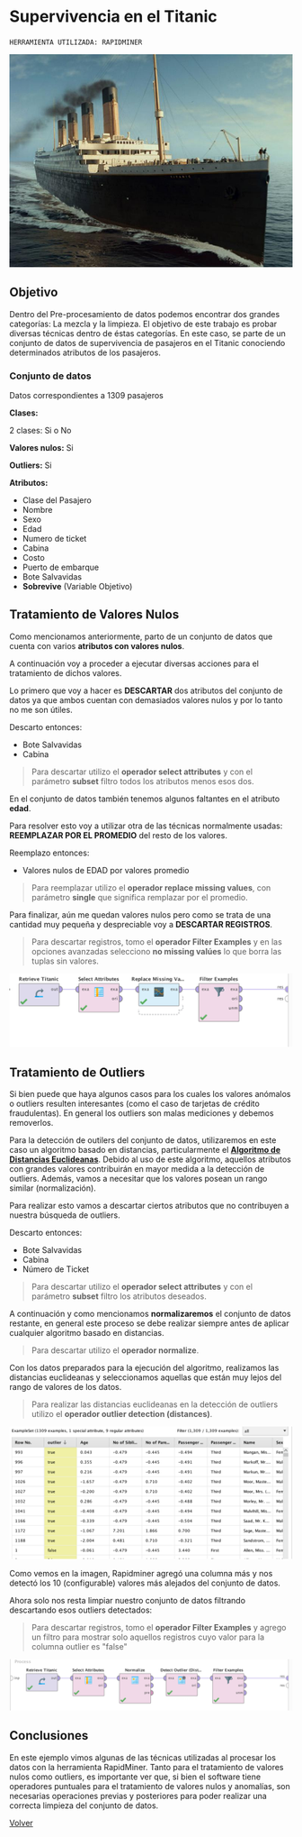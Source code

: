 
# Supervivencia en el Titanic	

`HERRAMIENTA UTILIZADA: RAPIDMINER`


![](./images/Interior3.jpg)

## Objetivo

Dentro del Pre-procesamiento de datos podemos encontrar dos grandes categorías:
La mezcla y la limpieza.
El objetivo de este trabajo es probar diversas técnicas dentro de éstas categorías.
En este caso, se parte de un conjunto de datos de supervivencia de pasajeros en el Titanic conociendo determinados atributos de los pasajeros.


### Conjunto de datos

Datos correspondientes a 1309 pasajeros

**Clases:**

2 clases: Si o No

**Valores nulos:**
Si

**Outliers:**
Si

**Atributos:**
                
+ Clase del Pasajero
+ Nombre
+ Sexo
+ Edad
+ Numero de ticket
+ Cabina
+ Costo
+ Puerto de embarque
+ Bote Salvavidas
+ **Sobrevive** (Variable Objetivo)


## Tratamiento de Valores Nulos

Como mencionamos anteriormente, parto de un conjunto de datos que cuenta con varios **atributos con valores nulos**.

A continuación voy a proceder a ejecutar diversas acciones para el tratamiento de dichos valores.

Lo primero que voy a hacer es **DESCARTAR** dos atributos del conjunto de datos ya que ambos cuentan con demasiados valores nulos y por lo tanto no me son útiles. 

Descarto entonces:

+ Bote Salvavidas
+ Cabina

> Para descartar utilizo el **operador select attributes** y con el parámetro **subset** filtro todos los atributos menos esos dos.

En el conjunto de datos también tenemos algunos faltantes en el atributo **edad**.

Para resolver esto voy a utilizar otra de las técnicas normalmente usadas: **REEMPLAZAR POR EL PROMEDIO** del resto de los valores.

Reemplazo entonces:

+ Valores nulos de EDAD por valores promedio

> Para reemplazar utilizo el **operador replace missing values**, con parámetro **single** que significa remplazar por el promedio.

Para finalizar, aún me quedan valores nulos pero como se trata de una cantidad muy pequeña y despreciable voy a **DESCARTAR REGISTROS**.

> Para descartar registros, tomo el **operador Filter Examples** y en las opciones avanzadas selecciono **no missing valúes** lo que borra las tuplas sin valores.

![](./images/mis.png)

## Tratamiento de Outliers

Si bien puede que haya algunos casos para los cuales los valores anómalos o outliers resulten interesantes (como el caso de tarjetas de crédito fraudulentas). En general los outliers son malas mediciones y debemos removerlos.

Para la detección de outilers del conjunto de datos, utilizaremos en este caso un algoritmo basado en distancias, particularmente el [**Algoritmo de Distancias Euclideanas**](./Euclidean.md). Debido al uso de este algoritmo, aquellos atributos con grandes valores contribuirán en mayor medida a la detección de outliers. Además, vamos a necesitar que los valores posean un rango similar (normalización).

Para realizar esto vamos a descartar ciertos atributos que no contribuyen a nuestra búsqueda de outliers.

Descarto entonces:

+ Bote Salvavidas
+ Cabina
+ Número de Ticket

> Para descartar utilizo el **operador select attributes** y con el parámetro **subset** filtro los atributos deseados.

A continuación y como mencionamos **normalizaremos** el conjunto de datos restante, en general este proceso se debe realizar siempre antes de aplicar cualquier algoritmo basado en distancias.

> Para descartar utilizo el **operador normalize**.

Con los datos preparados para la ejecución del algoritmo, realizamos las distancias euclideanas y seleccionamos aquellas que están muy lejos del rango de valores de los datos.

> Para realizar las distancias euclideanas en la detección de outliers utilizo el **operador outlier detection (distances)**.

![](./images/out.png)

Como vemos en la imagen, Rapidminer agregó una columna más y nos detectó los 10 (configurable) valores más alejados del conjunto de datos.

Ahora solo nos resta limpiar nuestro conjunto de datos filtrando descartando esos outliers detectados:

> Para descartar registros, tomo el **operador Filter Examples** y agrego un filtro para mostrar solo aquellos registros cuyo valor para la columna outlier es "false"

![](./images/outfin.png)

## Conclusiones

En este ejemplo vimos algunas de las técnicas utilizadas al procesar los datos con la herramienta RapidMiner. Tanto para el tratamiento de valores nulos como outliers, es importante ver que, si bien el software tiene operadores puntuales para el tratamiento de valores nulos y anomalías, son necesarias operaciones previas y posteriores para poder realizar una correcta limpieza del conjunto de datos.









[Volver](./../README.md)
